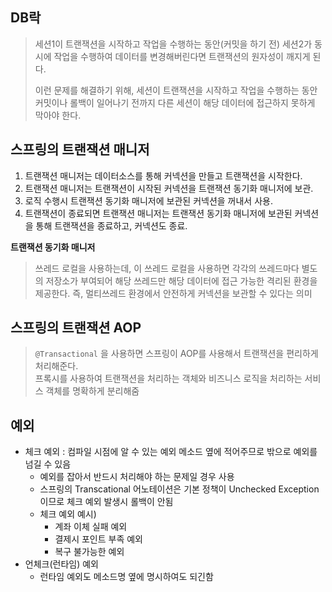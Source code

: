## DB락 

> 세션1이 트랜잭션을 시작하고 작업을 수행하는 동안(커밋을 하기 전) 세션2가 동시에 작업을 수행하여 데이터를 변경해버린다면 트랜잭션의 원자성이 깨지게 된다.<br/>
>
> 이런 문제를 해결하기 위해, 세션이 트랜잭션을 시작하고 작업을 수행하는 동안 커밋이나 롤백이 일어나기 전까지 다른 세션이 해당 데이터에 접근하지 못하게 막아야 한다.

## 스프링의 트랜잭션 매니저
1. 트랜잭션 매니저는 데이터소스를 통해 커넥션을 만들고 트랜잭션을 시작한다.
2. 트랜잭션 매니저는 트랜잭션이 시작된 커넥션을 트랜잭션 동기화 매니저에 보관.
3. 로직 수행시 트랜잭션 동기화 매니저에 보관된 커넥션을 꺼내서 사용.
4. 트랜잭션이  종료되면 트랜잭션 매니저는 트랜잭션 동기화 매니저에 보관된 커넥션을 통해 트랜잭션을 종료하고, 커넥션도 종료.

**트랜잭션 동기화 매니저**
> 쓰레드 로컬을 사용하는데, 이 쓰레드 로컬을 사용하면 각각의 쓰레드마다 별도의 저장소가 부여되어 해당 쓰레드만 해당 데이터에 접근 가능한 격리된 환경을 제공한다. 즉, 멀티쓰레드 환경에서 안전하게 커넥션을 보관할 수 있다는 의미

## 스프링의 트랜잭션 AOP
> `@Transactional` 을 사용하면 스프링이 AOP를 사용해서 트랜잭션을 편리하게 처리해준다. <br/>
> 프록시를 사용하여 트랜잭션을 처리하는 객체와 비즈니스 로직을 처리하는 서비스 객체를 명확하게 분리해줌

## 예외

- 체크 예외 : 컴파일 시점에 알 수 있는 예외 메소드 옆에 적어주므로 밖으로 예외를 넘길 수 있음
  - 예외를 잡아서 반드시 처리해야 하는 문제일 경우 사용
  - 스프링의 Transcational 어노테이션은 기본 정책이 Unchecked Exception이므로 체크 예외 발생시 롤백이 안됨
  - 체크 예외 예시)
    - 계좌 이체 실패 예외
    - 결제시 포인트 부족 예외
    - 복구 불가능한 예외
- 언체크(런타임) 예외
  - 런타임 예외도 메소드명 옆에 명시하여도 되긴함
